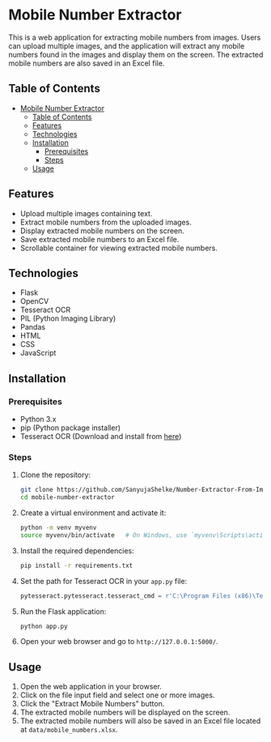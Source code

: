 # Mobile Number Extractor

This is a web application for extracting mobile numbers from images. Users can upload multiple images, and the application will extract any mobile numbers found in the images and display them on the screen. The extracted mobile numbers are also saved in an Excel file.

## Table of Contents

- [Mobile Number Extractor](#mobile-number-extractor)
  - [Table of Contents](#table-of-contents)
  - [Features](#features)
  - [Technologies](#technologies)
  - [Installation](#installation)
    - [Prerequisites](#prerequisites)
    - [Steps](#steps)
  - [Usage](#usage)

## Features

- Upload multiple images containing text.
- Extract mobile numbers from the uploaded images.
- Display extracted mobile numbers on the screen.
- Save extracted mobile numbers to an Excel file.
- Scrollable container for viewing extracted mobile numbers.

## Technologies

- Flask
- OpenCV
- Tesseract OCR
- PIL (Python Imaging Library)
- Pandas
- HTML
- CSS
- JavaScript

## Installation

### Prerequisites

- Python 3.x
- pip (Python package installer)
- Tesseract OCR (Download and install from [here](https://github.com/tesseract-ocr/tesseract))

### Steps

1. Clone the repository:
    ```bash
    git clone https://github.com/SanyujaShelke/Number-Extractor-From-Image.git
    cd mobile-number-extractor
    ```

2. Create a virtual environment and activate it:
    ```bash
    python -m venv myvenv
    source myvenv/bin/activate   # On Windows, use `myvenv\Scripts\activate`
    ```

3. Install the required dependencies:
    ```bash
    pip install -r requirements.txt
    ```

4. Set the path for Tesseract OCR in your `app.py` file:
    ```python
    pytesseract.pytesseract.tesseract_cmd = r'C:\Program Files (x86)\Tesseract-OCR\tesseract.exe'  # Adjust the path as needed
    ```

5. Run the Flask application:
    ```bash
    python app.py
    ```

6. Open your web browser and go to `http://127.0.0.1:5000/`.

## Usage

1. Open the web application in your browser.
2. Click on the file input field and select one or more images.
3. Click the "Extract Mobile Numbers" button.
4. The extracted mobile numbers will be displayed on the screen.
5. The extracted mobile numbers will also be saved in an Excel file located at `data/mobile_numbers.xlsx`.